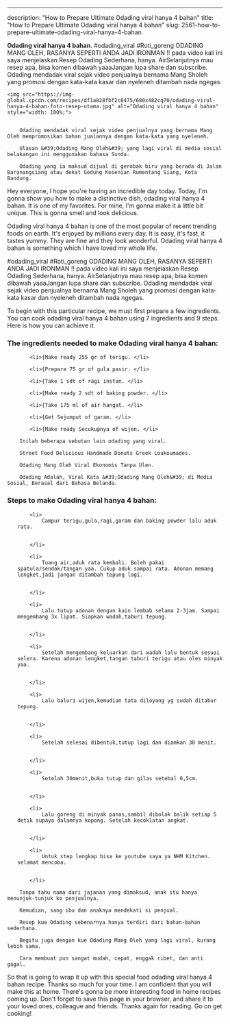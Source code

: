 ---
description: "How to Prepare Ultimate Odading viral hanya 4 bahan"
title: "How to Prepare Ultimate Odading viral hanya 4 bahan"
slug: 2561-how-to-prepare-ultimate-odading-viral-hanya-4-bahan

<p>
	<strong>Odading viral hanya 4 bahan</strong>. 
	#odading_viral #Roti_goreng ODADING MANG OLEH, RASANYA SEPERTI ANDA JADI IRONMAN !! pada video kali ini saya menjelaskan Resep Odading Sederhana, hanya. AirSelanjutnya mau resep apa, bisa komen dibawah yaaaJangan lupa share dan subscribe. Odading mendadak viral sejak video penjualnya bernama Mang Sholeh yang promosi dengan kata-kata kasar dan nyeleneh ditambah nada ngegas.
</p>
<p>
	
	<img src="https://img-global.cpcdn.com/recipes/df1a828fbf2c8475/680x482cq70/odading-viral-hanya-4-bahan-foto-resep-utama.jpg" alt="Odading viral hanya 4 bahan" style="width: 100%;">
	
	
		Odading mendadak viral sejak video penjualnya yang bernama Mang Oleh mempromosikan bahan jualannya dengan kata-kata yang nyeleneh.
	
		Ulasan &#39;Odading Mang Oleh&#39; yang lagi viral di media sosial belakangan ini menggunakan bahasa Sunda.
	
		Odading yang ia maksud dijual di gerobak biru yang berada di Jalan Baranangsiang atau dekat Gedung Kesenian Rumentang Siang, Kota Bandung.
	
</p>
<p>
	Hey everyone, I hope you're having an incredible day today. Today, I'm gonna show you how to make a distinctive dish, odading viral hanya 4 bahan. It is one of my favorites. For mine, I'm gonna make it a little bit unique. This is gonna smell and look delicious.
</p>
	
<p>
	Odading viral hanya 4 bahan is one of the most popular of recent trending foods on earth. It's enjoyed by millions every day. It is easy, it's fast, it tastes yummy. They are fine and they look wonderful. Odading viral hanya 4 bahan is something which I have loved my whole life.
</p>
<p>
	#odading_viral #Roti_goreng ODADING MANG OLEH, RASANYA SEPERTI ANDA JADI IRONMAN !! pada video kali ini saya menjelaskan Resep Odading Sederhana, hanya. AirSelanjutnya mau resep apa, bisa komen dibawah yaaaJangan lupa share dan subscribe. Odading mendadak viral sejak video penjualnya bernama Mang Sholeh yang promosi dengan kata-kata kasar dan nyeleneh ditambah nada ngegas.
</p>

<p>
To begin with this particular recipe, we must first prepare a few ingredients. You can cook odading viral hanya 4 bahan using 7 ingredients and 9 steps. Here is how you can achieve it.
</p>

<h3>The ingredients needed to make Odading viral hanya 4 bahan:</h3>

<ol>
	
		<li>{Make ready 255 gr of terigu. </li>
	
		<li>{Prepare 75 gr of gula pasir. </li>
	
		<li>{Take 1 sdt of ragi instan. </li>
	
		<li>{Make ready 2 sdt of baking powder. </li>
	
		<li>{Take 175 ml of air hangat. </li>
	
		<li>{Get Sejumput of garam. </li>
	
		<li>{Make ready Secukupnya of wijen. </li>
	
</ol>
<p>
	
		Inilah beberapa sebutan lain odading yang viral.
	
		Street Food Delicious Handmade Donuts Greek Loukoumades.
	
		Odading Mang Oleh Viral Ekonomis Tanpa Ulen.
	
		Odading Adalah, Viral Kata &#39;Odading Mang Oleh&#39; di Media Sosial, Berasal dari Bahasa Belanda.
	
</p>

<h3>Steps to make Odading viral hanya 4 bahan:</h3>

<ol>
	
		<li>
			Campur terigu,gula,ragi,garam dan baking powder lalu aduk rata.
			
			
		</li>
	
		<li>
			Tuang air,aduk rata kembali. Boleh pakai spatula/sendok/tangan yaa. Cukup aduk sampai rata. Adonan memang lengket,jadi jangan ditambah tepung lagi.
			
			
		</li>
	
		<li>
			Lalu tutup adonan dengan kain lembab selama 2-3jam. Sampai mengembang 3x lipat. Siapkan wadah,taburi tepung.
			
			
		</li>
	
		<li>
			Setelah mengembang keluarkan dari wadah lalu bentuk sesuai selera. Karena adonan lengket,tangan taburi terigu atau oles minyak yaa.
			
			
		</li>
	
		<li>
			Lalu baluri wijen,kemudian tata diloyang yg sudah ditabur tepung.
			
			
		</li>
	
		<li>
			Setelah selesai dibentuk,tutup lagi dan diamkan 30 menit.
			
			
		</li>
	
		<li>
			Setelah 30menit,buka tutup dan gilas setebal 0,5cm.
			
			
		</li>
	
		<li>
			Lalu goreng di minyak panas,sambil dibolak balik setiap 5 detik supaya dalamnya kopong. Setelah kecoklatan angkat.
			
			
		</li>
	
		<li>
			Untuk step lengkap bisa ke youtube saya ya NHM Kitchen. selamat mencoba.
			
			
		</li>
	
</ol>

<p>
	
		Tanpa tahu nama dari jajanan yang dimaksud, anak itu hanya menunjuk-tunjuk ke penjualnya.
	
		Kemudian, sang ibu dan anaknya mendekati si penjual.
	
		Resep kue Odading sebenarnya hanya terdiri dari bahan-bahan sederhana.
	
		Begitu juga dengan kue Odading Mang Oleh yang lagi viral, kurang lebih sama.
	
		Cara membuat pun sangat mudah, cepat, enggak ribet, dan anti gagal.
	
</p>

<p>
	So that is going to wrap it up with this special food odading viral hanya 4 bahan recipe. Thanks so much for your time. I am confident that you will make this at home. There's gonna be more interesting food in home recipes coming up. Don't forget to save this page in your browser, and share it to your loved ones, colleague and friends. Thanks again for reading. Go on get cooking!
</p>

